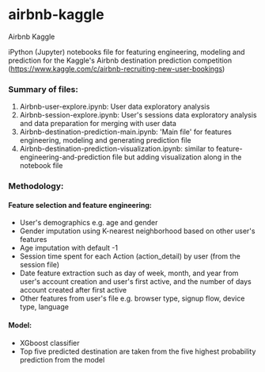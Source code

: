 # airbnb-kaggle
Airbnb Kaggle

iPython (Jupyter) notebooks file for featuring engineering, modeling and prediction for the Kaggle's Airbnb destination prediction competition (https://www.kaggle.com/c/airbnb-recruiting-new-user-bookings) <br/>

### Summary of files:
1. Airbnb-user-explore.ipynb: User data exploratory analysis
2. Airbnb-session-explore.ipynb: User's sessions data exploratory analysis and data preparation for merging with user data
3. Airbnb-destination-prediction-main.ipynb: 'Main file' for features engineering, modeling and generating prediction file
4. Airbnb-destination-prediction-visualization.ipynb: similar to feature-engineering-and-prediction file but adding visualization along in the notebook file

### Methodology:
#### Feature selection and feature engineering:
- User's demographics e.g. age and gender
- Gender imputation using K-nearest neighborhood based on other user's features
- Age imputation with default -1
- Session time spent for each Action (action_detail) by user (from the session file)
- Date feature extraction such as day of week, month, and year from user's account creation and user's first active, and the number of days account created after first active
- Other features from user's file e.g. browser type, signup flow, device type, language

#### Model:
- XGboost classifier
- Top five predicted destination are taken from the five highest probability prediction from the model

